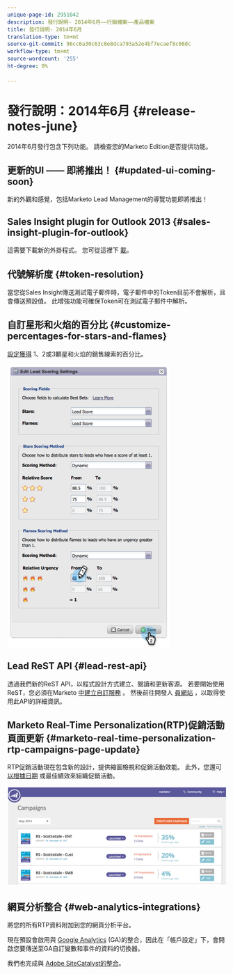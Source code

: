 ```yaml
---
unique-page-id: 2951042
description: 發行說明- 2014年6月——行銷檔案——產品檔案
title: 發行說明- 2014年6月
translation-type: tm+mt
source-git-commit: 96cc6a30c63c8e8dca793a52e4bf7ecaef8c08dc
workflow-type: tm+mt
source-wordcount: '255'
ht-degree: 0%

---
```



# 發行說明：2014年6月 {#release-notes-june}

2014年6月發行包含下列功能。 請檢查您的Marketo Edition是否提供功能。

## 更新的UI —— 即將推出！ {#updated-ui-coming-soon}

新的外觀和感覺，包括Marketo Lead Management的導覽功能即將推出！

## Sales Insight plugin for Outlook 2013 {#sales-insight-plugin-for-outlook}

這需要下載新的外掛程式。 您可從這裡下 [載](../../product-docs/marketo-sales-insight/msi-outlook-plugin/install-the-marketo-email-add-in-for-outlook-with-a-registration-code.md)。

## 代號解析度 {#token-resolution}

當您從Sales Insight傳送測試電子郵件時，電子郵件中的Token目前不會解析，且會傳送預設值。 此增強功能可確保Token可在測試電子郵件中解析。

## 自訂星形和火焰的百分比 {#customize-percentages-for-stars-and-flames}

[設定獲得](../../product-docs/marketo-sales-insight/msi-for-salesforce/features/stars-and-flames/customize-stars-and-flames.md) 1、2或3顆星和火焰的銷售線索的百分比。

![](assets/image2014-9-22-13-3a50-3a31.png)

## Lead ReST API {#lead-rest-api}

透過我們新的ReST API，以程式設計方式建立、閱讀和更新客源。 若要開始使用ReST，您必須在Marketo [中建立自訂服務](../../product-docs/administration/additional-integrations/create-a-custom-service-for-use-with-rest-api.md) 。 然後前往開發人 [員網站](http://developers.marketo.com/documentation/rest/) ，以取得使用此API的詳細資訊。

## Marketo Real-Time Personalization(RTP)促銷活動頁面更新 {#marketo-real-time-personalization-rtp-campaigns-page-update}

RTP促銷活動現在包含新的設計，提供縮圖檢視和促銷活動效能。 此外，您還可 [以根據日期](../../product-docs/web-personalization/working-with-web-campaigns/sort-web-campaigns-by-latest-or-top-performing.md) 或最佳績效來組織促銷活動。

![](assets/image2014-9-22-13-3a50-3a57.png)

## 網頁分析整合 {#web-analytics-integrations}

將您的所有RTP資料附加到您的網頁分析平台。

現在預設會啟用與 [Google Analytics](../../product-docs/web-personalization/reporting-for-web-personalization/web-analytics-integrations/integrate-rtp-with-google-analytics.md) (GA)的整合，因此在「帳戶設定」下，會開啟您要傳送至GA自訂變數和事件的資料的切換器。

我們也完成與 [Adobe SiteCatalyst的整合](../../product-docs/web-personalization/reporting-for-web-personalization/web-analytics-integrations/integrate-with-adobe-analytics.md)。
